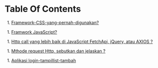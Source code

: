 # Table Of Contents
  
 ​  ​1.​ [​​Framework-CSS-yang-pernah-digunakan?](#types) 

 ​  ​1.​ [​Framwork JavaScript?​](#references) 

 ​  ​1.​ [​Http call yang lebih baik di JavaScript FetchApi, jQuery, atau AXIOS ?](#objects)
 
 ​  ​1.​ [​Mthode request Http, sebutkan dan jelaskan ?](#arrays) 

 ​  ​1.​ [Aplikasi login-tampillist-tambah​​](#destructuring)
